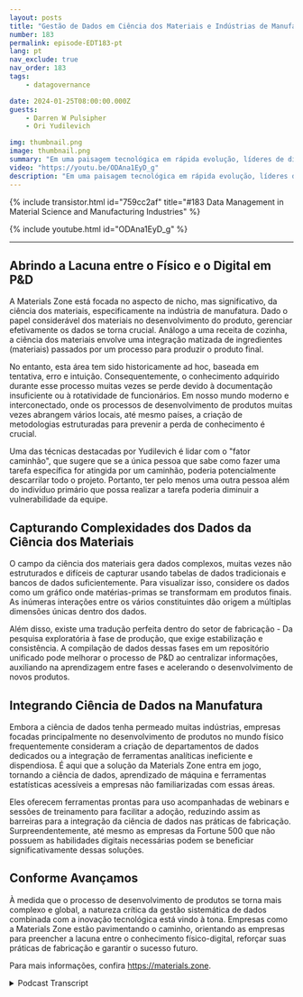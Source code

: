 ```yaml
---
layout: posts
title: "Gestão de Dados em Ciência dos Materiais e Indústrias de Manufatura"
number: 183
permalink: episode-EDT183-pt
lang: pt
nav_exclude: true
nav_order: 183
tags:
    - datagovernance

date: 2024-01-25T08:00:00.000Z
guests:
    - Darren W Pulsipher
    - Ori Yudilevich 

img: thumbnail.png
image: thumbnail.png
summary: "Em uma paisagem tecnológica em rápida evolução, líderes de diversos setores aplicam análise de dados, aprendizado de máquina e inteligência artificial em suas operações. Hoje, olhe mais a fundo para uma empresa que impulsiona a transformação digital na indústria de manufatura - Ori Yudilevich, o CTO da Materials Zone."
video: "https://youtu.be/ODAna1EyD_g"
description: "Em uma paisagem tecnológica em rápida evolução, líderes de diversos setores aplicam análise de dados, aprendizado de máquina e inteligência artificial em suas operações. Hoje, olhe mais a fundo para uma empresa que impulsiona a transformação digital na indústria de manufatura - Ori Yudilevich, o CTO da Materials Zone."
---
```


<div>
{% include transistor.html id="759cc2af" title="#183 Data Management in Material Science and Manufacturing Industries" %}

{% include youtube.html id="ODAna1EyD_g" %}
</div>

---

## Abrindo a Lacuna entre o Físico e o Digital em P&D

A Materials Zone está focada no aspecto de nicho, mas significativo, da ciência dos materiais, especificamente na indústria de manufatura. Dado o papel considerável dos materiais no desenvolvimento do produto, gerenciar efetivamente os dados se torna crucial. Análogo a uma receita de cozinha, a ciência dos materiais envolve uma integração matizada de ingredientes (materiais) passados por um processo para produzir o produto final.

No entanto, esta área tem sido historicamente ad hoc, baseada em tentativa, erro e intuição. Consequentemente, o conhecimento adquirido durante esse processo muitas vezes se perde devido à documentação insuficiente ou à rotatividade de funcionários. Em nosso mundo moderno e interconectado, onde os processos de desenvolvimento de produtos muitas vezes abrangem vários locais, até mesmo países, a criação de metodologias estruturadas para prevenir a perda de conhecimento é crucial.

Uma das técnicas destacadas por Yudilevich é lidar com o "fator caminhão", que sugere que se a única pessoa que sabe como fazer uma tarefa específica for atingida por um caminhão, poderia potencialmente descarrilar todo o projeto. Portanto, ter pelo menos uma outra pessoa além do indivíduo primário que possa realizar a tarefa poderia diminuir a vulnerabilidade da equipe.

## Capturando Complexidades dos Dados da Ciência dos Materiais

O campo da ciência dos materiais gera dados complexos, muitas vezes não estruturados e difíceis de capturar usando tabelas de dados tradicionais e bancos de dados suficientemente. Para visualizar isso, considere os dados como um gráfico onde matérias-primas se transformam em produtos finais. As inúmeras interações entre os vários constituintes dão origem a múltiplas dimensões únicas dentro dos dados.

Além disso, existe uma tradução perfeita dentro do setor de fabricação - Da pesquisa exploratória à fase de produção, que exige estabilização e consistência. A compilação de dados dessas fases em um repositório unificado pode melhorar o processo de P&D ao centralizar informações, auxiliando na aprendizagem entre fases e acelerando o desenvolvimento de novos produtos.

## Integrando Ciência de Dados na Manufatura

Embora a ciência de dados tenha permeado muitas indústrias, empresas focadas principalmente no desenvolvimento de produtos no mundo físico frequentemente consideram a criação de departamentos de dados dedicados ou a integração de ferramentas analíticas ineficiente e dispendiosa. É aqui que a solução da Materials Zone entra em jogo, tornando a ciência de dados, aprendizado de máquina e ferramentas estatísticas acessíveis a empresas não familiarizadas com essas áreas.

Eles oferecem ferramentas prontas para uso acompanhadas de webinars e sessões de treinamento para facilitar a adoção, reduzindo assim as barreiras para a integração da ciência de dados nas práticas de fabricação. Surpreendentemente, até mesmo as empresas da Fortune 500 que não possuem as habilidades digitais necessárias podem se beneficiar significativamente dessas soluções.

## Conforme Avançamos

À medida que o processo de desenvolvimento de produtos se torna mais complexo e global, a natureza crítica da gestão sistemática de dados combinada com a inovação tecnológica está vindo à tona. Empresas como a Materials Zone estão pavimentando o caminho, orientando as empresas para preencher a lacuna entre o conhecimento físico-digital, reforçar suas práticas de fabricação e garantir o sucesso futuro.

Para mais informações, confira https://materials.zone.



<details>
<summary> Podcast Transcript </summary>

<p></p>

</details>
